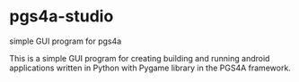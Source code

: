 # pgs4a-studio
simple GUI program for pgs4a


This is a simple GUI program for creating building and running android applications written in Python with Pygame library in the PGS4A framework.
